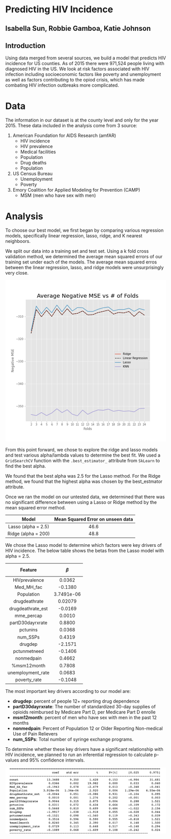 # Predicting HIV Incidence
## Isabella Sun, Robbie Gamboa, Katie Johnson

## Introduction
Using data merged from several sources, we build a model that predicts HIV incidence for US counties. As of 2015 there were 971,524 people living with diagnosed HIV in the US. We look at risk factors associated with HIV infection including socioeconomic factors like poverty and unemployment as well as factors contributing to the opiod crisis, which has made combating HIV infection outbreaks more complicated. 


# Data
The information in our dataset is at the county level and only for the year 2015. These data included in the analysis come from 3 source:

1. American Foundation for AIDS Research (amfAR)
    - HIV incidence
    - HIV prevalence
    - Medical facilities
    - Population
    - Drug deaths
    - Population
2. US Census Bureau
    - Unemployment
    - Poverty
3. Emory Coalition for Applied Modeling for Prevention (CAMP)
    - MSM (men who have sex with men)

# Analysis

To choose our best model, we first began by comparing various regression models, specifically linear regression, lasso, ridge, and K nearest neighboors.

We split our data into a training set and test set. Using a k fold cross validation method, we determined the average mean squared errors of our training set under each of the models. The average mean squared erros between the linear regression, lasso, and ridge models were unsurprisingly very close. 



![alt text](images/Av_MSE_folds.png "Title")


From this point forward, we chose to explore the ridge and lasso models and test various alpha/lambda values to determine the best fit. We used a `GridSearchCV` function with the `.best_estimator_` attribute from `SkLearn` to find the best alpha. 

We found that the best alpha was 2.5 for the Lasso method. 
For the Ridge method, we found that the highest alpha was chosen by the best_estmator attribute. 

Once we ran the model on our untested data, we determined that there was no significant difference between using a Lasso or Ridge method by the mean squared error method. 

| Model | Mean Squared Error on unseen data|
| :-----: | :-----: |
| Lasso (alpha = 2.5) | 46.6 |
| Ridge (alpha = 200) | 48.8 |


We chose the Lasso model to determine which factors were key drivers of HIV incidence. The below table shows the betas from the Lasso model with alpha = 2.5. 

| Feature | $$\beta$$ |
| :-----: | :-----: |
| HIVprevalence  |  0.0362 |
| Med_MH_fac  |  -0.1380 |
| Population  |  3.7491e-06 |
| drugdeathrate  |  0.02079|
|drugdeathrate_est  |  -0.0169 |
| mme_percap  |  0.0010 |
| partD30dayrxrate  |  0.8800 |
| pctunins  |  0.0368 |
|num_SSPs  |  0.4319 |
| drugdep  |  -2.1571 |
| pctunmetneed  |  -0.1406 |
| nonmedpain  |  0.4662 |
| %msm12month  |  0.7808 |
| unemployment_rate  |  0.0683 |
| poverty_rate  |  -0.1048 |

The most important key drivers according to our model are:
   - **drugdep**: percent of people 12+ reporting drug dependence
   - **partD30dayrxrate**: The number of standardized 30-day supplies of opioids reimbursed by Medicare Part D, per Medicare Part D enrolle
   - **msm12month**: percent of men who have sex with men in the past 12 months
   - **nonmedpain**: Percent of Population 12 or Older Reporting Non-medical Use of Pain Relievers
   - **num_SSPs**: Total number of syringe exchange programs.

To determine whether these key drivers have a significant relationship with HIV incidence, we planned to run an inferential regression to calculate p-values and 95% confidence intervals. 

   ![alt text](images/inferential_reg.png "Title")